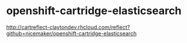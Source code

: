# openshift-cartridge-elasticsearch

http://cartreflect-claytondev.rhcloud.com/reflect?github=nicemaker/openshift-cartridge-elasticsearch
